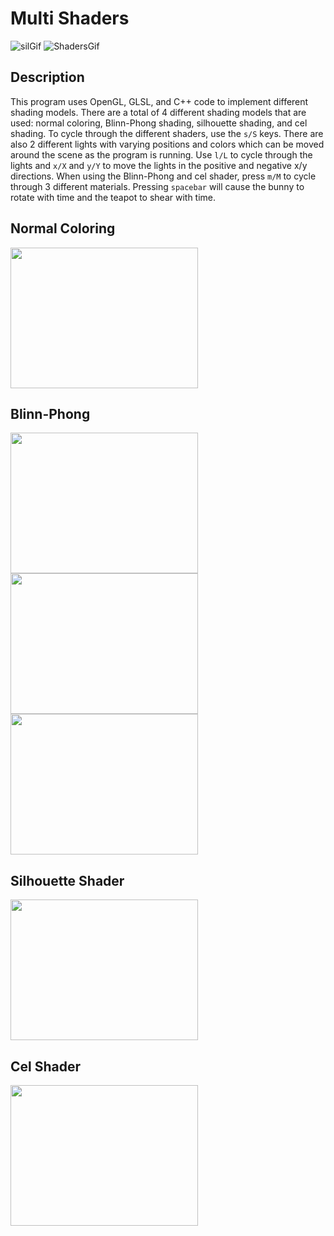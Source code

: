 # Multi Shaders
![silGif](https://github.com/BlakeAveryTAMU/Multi-Shaders/assets/108947178/88175212-d5dc-4016-857f-32c4d8147314)
![ShadersGif](https://github.com/BlakeAveryTAMU/Blinn-Phong-Shading/assets/108947178/e3df5d57-873c-4479-9813-914950ad6cf7)
## Description

This program uses OpenGL, GLSL, and C++ code to implement different shading models. There are a total of 4 different shading models that are used: normal coloring, Blinn-Phong shading, silhouette shading, and cel shading. To cycle through the different shaders, use the `s/S` keys. There are also 2 different lights with varying positions and colors which can be moved around the scene as the program is running. Use `l/L` to cycle through the lights and `x/X` and `y/Y` to move the lights in the positive and negative x/y directions. When using the Blinn-Phong and cel shader, press `m/M` to cycle through 3 different materials. Pressing `spacebar` will cause the bunny to rotate with time and the teapot to shear with time. 

## Normal Coloring
<img src="https://github.com/BlakeAveryTAMU/Multi-Shaders/assets/108947178/844d061c-9850-4bf2-9c35-72d46570bde5" width="300" height="225">

## Blinn-Phong
<img src="https://github.com/BlakeAveryTAMU/Multi-Shaders/assets/108947178/cde63d40-ea7b-458b-9d2a-3f8f0c2d557e" width="300" height="225">
<img src="https://github.com/BlakeAveryTAMU/Multi-Shaders/assets/108947178/83f96cf8-d840-4fdc-b86f-960e37e8dcda" width="300" height="225">
<img src="https://github.com/BlakeAveryTAMU/Multi-Shaders/assets/108947178/d0d07d3b-7886-48cc-94b3-26768ef0d358" width="300" height="225">

## Silhouette Shader
<img src="https://github.com/BlakeAveryTAMU/Multi-Shaders/assets/108947178/866e4b94-7822-433d-abf3-25bd762eb966" width="300" height="225">

## Cel Shader
<img src="https://github.com/BlakeAveryTAMU/Multi-Shaders/assets/108947178/a27d7a38-3a4a-41d9-93de-3cb4b98a624b" width="300" height="225">
